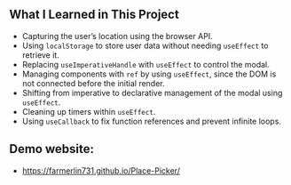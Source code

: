 ## What I Learned in This Project

- Capturing the user’s location using the browser API.
- Using `localStorage` to store user data without needing `useEffect` to retrieve it.
- Replacing `useImperativeHandle` with `useEffect` to control the modal.
- Managing components with `ref` by using `useEffect`, since the DOM is not connected before the initial render.
- Shifting from imperative to declarative management of the modal using `useEffect`.
- Cleaning up timers within `useEffect`.
- Using `useCallback` to fix function references and prevent infinite loops.

## Demo website:

- https://farmerlin731.github.io/Place-Picker/

